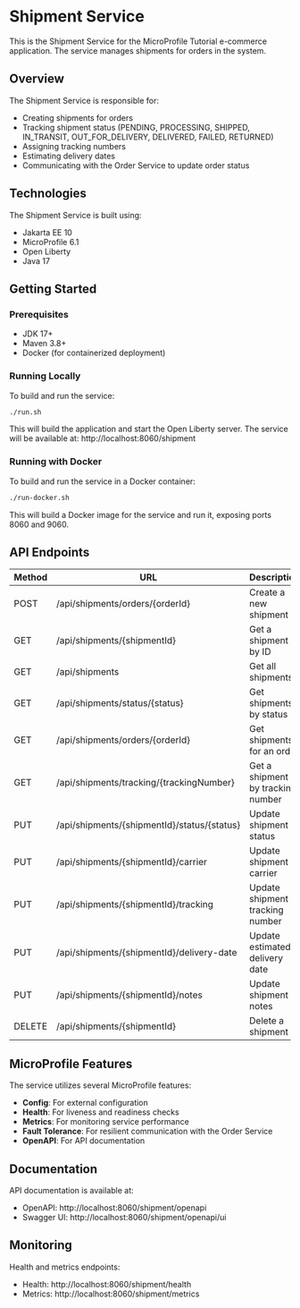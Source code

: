 # Shipment Service

This is the Shipment Service for the MicroProfile Tutorial e-commerce application. The service manages shipments for orders in the system.

## Overview

The Shipment Service is responsible for:
- Creating shipments for orders
- Tracking shipment status (PENDING, PROCESSING, SHIPPED, IN_TRANSIT, OUT_FOR_DELIVERY, DELIVERED, FAILED, RETURNED)
- Assigning tracking numbers
- Estimating delivery dates
- Communicating with the Order Service to update order status

## Technologies

The Shipment Service is built using:
- Jakarta EE 10
- MicroProfile 6.1
- Open Liberty
- Java 17

## Getting Started

### Prerequisites

- JDK 17+
- Maven 3.8+
- Docker (for containerized deployment)

### Running Locally

To build and run the service:

```bash
./run.sh
```

This will build the application and start the Open Liberty server. The service will be available at: http://localhost:8060/shipment

### Running with Docker

To build and run the service in a Docker container:

```bash
./run-docker.sh
```

This will build a Docker image for the service and run it, exposing ports 8060 and 9060.

## API Endpoints

| Method | URL                                        | Description                          |
|--------|-------------------------------------------|--------------------------------------|
| POST   | /api/shipments/orders/{orderId}           | Create a new shipment                |
| GET    | /api/shipments/{shipmentId}               | Get a shipment by ID                 |
| GET    | /api/shipments                            | Get all shipments                    |
| GET    | /api/shipments/status/{status}            | Get shipments by status              |
| GET    | /api/shipments/orders/{orderId}           | Get shipments for an order           |
| GET    | /api/shipments/tracking/{trackingNumber}  | Get a shipment by tracking number    |
| PUT    | /api/shipments/{shipmentId}/status/{status} | Update shipment status             |
| PUT    | /api/shipments/{shipmentId}/carrier       | Update shipment carrier              |
| PUT    | /api/shipments/{shipmentId}/tracking      | Update shipment tracking number      |
| PUT    | /api/shipments/{shipmentId}/delivery-date | Update estimated delivery date       |
| PUT    | /api/shipments/{shipmentId}/notes         | Update shipment notes                |
| DELETE | /api/shipments/{shipmentId}               | Delete a shipment                    |

## MicroProfile Features

The service utilizes several MicroProfile features:

- **Config**: For external configuration
- **Health**: For liveness and readiness checks
- **Metrics**: For monitoring service performance
- **Fault Tolerance**: For resilient communication with the Order Service
- **OpenAPI**: For API documentation

## Documentation

API documentation is available at:
- OpenAPI: http://localhost:8060/shipment/openapi
- Swagger UI: http://localhost:8060/shipment/openapi/ui

## Monitoring

Health and metrics endpoints:
- Health: http://localhost:8060/shipment/health
- Metrics: http://localhost:8060/shipment/metrics
